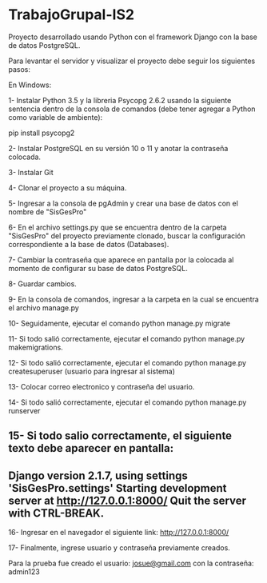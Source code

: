 # TrabajoGrupal-IS2

Proyecto desarrollado usando Python con el framework Django con la base de datos PostgreSQL.

Para levantar el servidor y visualizar el proyecto debe seguir los siguientes pasos:

En Windows:

1- Instalar Python 3.5 y la libreria Psycopg 2.6.2 usando la siguiente sentencia dentro de la consola de comandos (debe tener agregar a Python como variable de ambiente):

pip install psycopg2

2- Instalar PostgreSQL en su versión 10 o 11 y anotar la contraseña colocada.

3- Instalar Git

4- Clonar el proyecto a su máquina.

5- Ingresar a la consola de pgAdmin y crear una base de datos con el nombre de "SisGesPro"

6- En el archivo settings.py que se encuentra dentro de la carpeta "SisGesPro" del proyecto previamente clonado, buscar la configuración correspondiente a la base de datos (Databases).

7- Cambiar la contraseña que aparece en pantalla por la colocada al momento de configurar su base de datos PostgreSQL.

8- Guardar cambios.

9- En la consola de comandos, ingresar a la carpeta en la cual se encuentra el archivo manage.py

10- Seguidamente, ejecutar el comando python manage.py migrate

11- Si todo salió correctamente, ejecutar el comando python manage.py makemigrations.

12- Si todo salió correctamente, ejecutar el comando python manage.py createsuperuser (usuario para ingresar al sistema)

13- Colocar correo electronico y contraseña del usuario.

14-  Si todo salió correctamente, ejecutar el comando python manage.py runserver

15- Si todo salio correctamente, el siguiente texto debe aparecer en pantalla:
-----------------
Django version 2.1.7, using settings 'SisGesPro.settings'
Starting development server at http://127.0.0.1:8000/
Quit the server with CTRL-BREAK.
-----------------

16- Ingresar en el navegador el siguiente link: http://127.0.0.1:8000/

17- Finalmente, ingrese usuario y contraseña previamente creados.

Para la prueba fue creado el usuario: josue@gmail.com
con la contraseña: admin123
